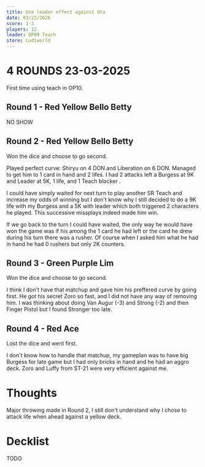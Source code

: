 ```yaml
---
title: Use leader effect against Uta
date: 03/22/2026
score: 1-3
players: 12
leader: OP09 Teach
store: Ludiworld
---
```


# 4 ROUNDS 23-03-2025

First time using teach in OP10.

## Round 1 - Red Yellow Bello Betty

NO SHOW

## Round 2 - Red Yellow Bello Betty

Won the dice and choose to go second.

Played perfect curve: Shiryu on 4 DON and Liberation on 6 DON.
Managed to get him to 1 card in hand and 2 lifes.
I had 2 attacks left a Burgess at 9K and Leader at 5K, 1 life, and 1 Teach blocker .

I could have simply waited for next turn to play another SR Teach and increase my odds of winning but I don't know why I still decided to do a 9K life with my Burgess and a 5K with leader which both triggered 2 characters he played. This successive missplays indeed made him win.

If we go back to the turn I could have waited, the only way he would have won the game was if his among the 1 card he had left or the card he drew during his turn there was a rusher. Of course when I asked him what he had in hand he had 0 rushers but only 2K counters.

## Round 3 - Green Purple Lim

Won the dice and choose to go second.

I think I don't have that matchup and gave him his preffered curve by going first.
He got his secret Zoro so fast, and I did not have any way of removing him.
I was thinking about doing Van Augur (-3) and Strong (-2) and then Finger Pistol but I found Stronger too late.

## Round 4 - Red Ace

Lost the dice and went first.

I don't know how to handle that matchup, my gameplan was to have big Burgess for late game but I had only bricks in hand and he had an aggro deck. Zoro and Luffy from ST-21 were very efficient against me.

# Thoughts

Major throwing made in Round 2, I still don't understand why I chose to attack life when ahead against a yellow deck.

# Decklist

TODO
